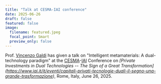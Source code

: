 ```yaml
---
title: "Talk at CESMA-IAI conference"
date: 2025-06-26
draft: false
featured: false
image:
  filename: featured.jpeg
  focal_point: Smart
  preview_only: false
---
```

Prof. [Vincenzo Galdi](/author/vincenzo-galdi) has given a talk on "Intelligent metamaterials: A dual-technology paradigm" at the [CESMA]-[IAI] 
Conference on *[Private Investments in Dual Technologies -- The Sign of a Great Transformation]
(https://www.iai.it/it/eventi/capitali-privati-tecnologie-duali-il-segno-una-grande-trasformazione)*, Rome, Italy, June 26, 2025.


[CESMA]: https://www.assoaeronautica.it/cesma
[IAI]: https://www.iai.it/en